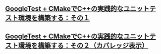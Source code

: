 ## [GoogleTest + CMakeでC++の実践的なユニットテスト環境を構築する：その１](https://qiita.com/imasaaki/items/c56639c86627a8a950de)
## [GoogleTest + CMakeでC++の実践的なユニットテスト環境を構築する：その２（カバレッジ表示）](https://qiita.com/imasaaki/items/0021d1ef14660184f396)
